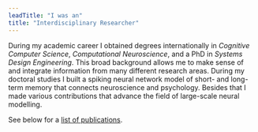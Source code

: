 ```yaml
---
leadTitle: "I was an"
title: "Interdisciplinary Researcher"
---
```


During my academic career I obtained degrees internationally in <em>Cognitive
Computer Science</em>, <em>Computational Neuroscience</em>, and a PhD in
<em>Systems Design Engineering</em>. This broad background allows me to make
sense of and integrate information from many different research areas. During my
doctoral studies I built a spiking neural network model of short- and long-term
memory that connects neuroscience and psychology.
Besides that I made various contributions that advance the field of large-scale
neural modelling.

See below for a [list of publications](#publications).
